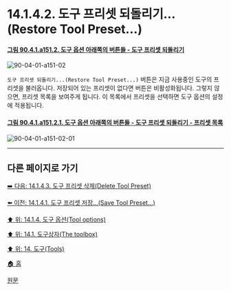 # 14.1.4.2. 도구 프리셋 되돌리기...(Restore Tool Preset...)

<a id="90-04-01-a151-02"></a>

#### [그림 90.4.1.a151.2. 도구 옵션 아래쪽의 버튼들 - 도구 프리셋 되돌리기](./90-04-01-00-tool_options.md#90-04-01-a151-02)
![90-04-01-a151-02](https://github.com/wonder13662/gimp/assets/15767104/a617ca0d-0ef8-43bf-be31-514955b7e601)

`도구 프리셋 되돌리기...(Restore Tool Preset...)` 버튼은 지금 사용중인 도구의 프리셋을 불러옵니다. 저장되어 있는 프리셋이 없다면 버튼은 비활성화됩니다. 그렇지 않으면, 프리셋 목록을 보여주게 됩니다. 이 목록에서 프리셋을 선택하면 도구 옵션의 설정에 적용됩니다.

<a id="90-04-01-a151-02-01"></a>

#### [그림 90.4.1.a151.2.1. 도구 옵션 아래쪽의 버튼들 - 도구 프리셋 되돌리기 - 프리셋 목록](./90-04-01-00-tool_options.md#90-04-01-a151-02-01)
![90-04-01-a151-02-01](https://github.com/wonder13662/gimp/assets/15767104/a8a3e4f8-0217-4530-8696-039533149e93)

***

## 다른 페이지로 가기

[➡️ 다음: 14.1.4.3. 도구 프리셋 삭제(Delete Tool Preset)](./14-01-04-03-delete_tool_preset.md)

[⬅️ 이전: 14.1.4.1. 도구 프리셋 저장...(Save Tool Preset...)](./14-01-04-01-save_tool_preset.md)

[⬆️ 위: 14.1.4. 도구 옵션(Tool options)](./14-01-04-00-tool-options.md)

[⬆️ 위: 14.1. 도구상자(The toolbox)](./14-01-00-the-toolbox.md)

[⬆️ 위: 14. 도구(Tools)](./14-00-tools.md)

[🏠 홈](./00-home.md)

[원문](https://docs.gimp.org/2.10/ko/gimp-tools.html#gimp-tool-options-dialog)